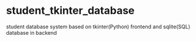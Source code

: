 # student_tkinter_database
student database system based on tkinter(Python) frontend and sqlite(SQL) database in backend
